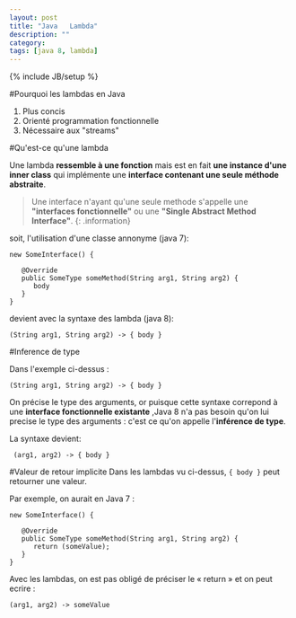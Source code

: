 ```yaml
---
layout: post
title: "Java   Lambda"
description: ""
category: 
tags: [java 8, lambda]
---
```

{% include JB/setup %}

#Pourquoi les lambdas en Java
  1. Plus concis
  2. Orienté programmation fonctionnelle
  3. Nécessaire aux "streams"

#Qu'est-ce qu'une lambda

Une lambda **ressemble à une fonction** mais est en fait **une instance d'une inner class** qui implémente une **interface contenant une seule méthode abstraite**. 

>Une interface n'ayant qu'une seule methode s'appelle une **"interfaces fonctionnelle"** ou une **"Single Abstract Method Interface"**.
{: .information}

soit, l'utilisation d'une classe annonyme (java 7): 

    new SomeInterface() {
       
       @Override
       public SomeType someMethod(String arg1, String arg2) {
          body
       }
    }
    
devient avec la syntaxe des lambda (java 8):

    (String arg1, String arg2) -> { body }
    
#Inference de type

Dans l'exemple ci-dessus :

    (String arg1, String arg2) -> { body }
    
On précise le type des arguments, or puisque cette syntaxe correpond à une **interface fonctionnelle existante** ,Java 8 n'a pas besoin qu'on lui precise le type des arguments : c'est ce qu'on appelle l'**inférence de type**.  
  
La syntaxe devient:

     (arg1, arg2) -> { body }

#Valeur de retour implicite
Dans les lambdas vu ci-dessus, `{ body }` peut retourner une valeur. 
   
Par exemple, on aurait en Java 7 :

    new SomeInterface() {
       
       @Override
       public SomeType someMethod(String arg1, String arg2) {
          return (someValue);
       }
    }
    
Avec les lambdas, on est pas obligé de préciser le « return » et on peut ecrire :

    (arg1, arg2) -> someValue
